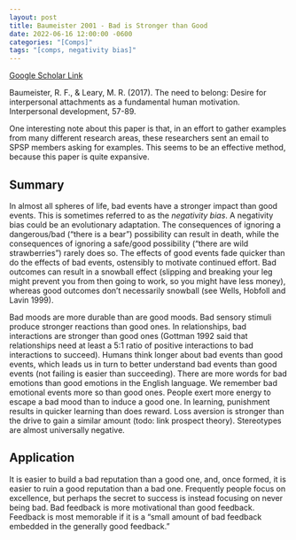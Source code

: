 ```yaml
---
layout: post
title: Baumeister 2001 - Bad is Stronger than Good
date: 2022-06-16 12:00:00 -0600
categories: "[Comps]"
tags: "[comps, negativity bias]"
---
```

[Google Scholar Link](https://scholar.google.com/scholar?hl=en&as_sdt=0%2C45&q=bad+is+stronger+than+good&btnG=)

Baumeister, R. F., & Leary, M. R. (2017). The need to belong: Desire for interpersonal attachments as a fundamental human motivation. Interpersonal development, 57-89.

One interesting note about this paper is that, in an effort to gather examples from many different research areas, these researchers sent an email to SPSP members asking for examples.  This seems to be an effective method, because this paper is quite expansive.

## Summary
In almost all spheres of life, bad events have a stronger impact than good events.  This is sometimes referred to as the _negativity bias_.  A negativity bias could be an evolutionary adaptation.  The consequences of ignoring a dangerous/bad (“there is a bear”) possibility can result in death, while the consequences of ignoring a safe/good possibility (“there are wild strawberries”) rarely does so.  The effects of good events fade quicker than do the effects of bad events, ostensibly to motivate continued effort.  Bad outcomes can result in a snowball effect (slipping and breaking your leg might prevent you from then going to work, so you might have less money), whereas good outcomes don’t necessarily snowball (see Wells, Hobfoll and Lavin 1999).  

Bad moods are more durable than are good moods.  Bad sensory stimuli produce stronger reactions than good ones.  In relationships, bad interactions are stronger than good ones (Gottman 1992 said that relationships need at least a 5:1 ratio of positive interactions to bad interactions to succeed).  Humans think longer about bad events than good events, which leads us in turn to better understand bad events than good events (not failing is easier than succeeding).  There are more words for bad emotions than good emotions in the English language.  We remember bad emotional events more so than good ones.  People exert more energy to escape a bad mood than to induce a good one.  In learning, punishment results in quicker learning than does reward.  Loss aversion is stronger than the drive to gain a similar amount (todo: link prospect theory).  Stereotypes are almost universally negative.

## Application
It is easier to build a bad reputation than a good one, and, once formed, it is easier to ruin a good reputation than a bad one.  Frequently people focus on excellence, but perhaps the secret to success is instead focusing on never being bad.  Bad feedback is more motivational than good feedback.  Feedback is most memorable if it is a “small amount of bad feedback embedded in the generally good feedback.”
